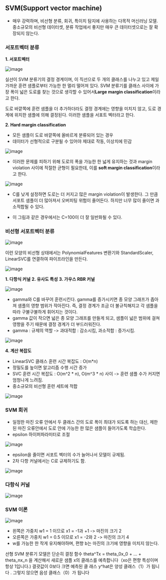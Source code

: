 ## SVM(Support vector machine)

- 매우 강력하며, 비선형 분류, 회귀, 특이치 탐지에 사용하는 다목적 머신러닝 모델. 중소규모의 비선형 데이터셋, 분류 작업에서 좋지만 매우 큰 데이터셋으로는 잘 확장되지 않는다.

### 서포트벡터 분류

**1. 서포트벡터**

![image](https://github.com/user-attachments/assets/7eb39f84-ff4d-4aa1-934d-dd370dcd1f7b)

실선이 SVM 분류기의 결정 경계이며, 이 직선으로 두 개의 클래스를 나누고 있고 제일 가까운 훈련 샘플로부터 가능한 한 멀리 떨어져 있다. SVM 분류기를 클래스 사이에 가장 폭이 넓은 도로를 찾는 것으로 생각할 수 있어서**Large margin classification**이라고 한다.

도로 바깥쪽에 훈련 샘플을 더 추가하더라도 결정 경계에는 영향을 미치지 않고, 도로 경계에 위치한 샘플에 의해 결정된다. 이러한 샘플을 서포트 벡터라고 한다.

**2. Hard margin classification**

- 모든 샘플이 도로 바깥쪽에 올바르게 분류되어 있는 경우
- 데이터가 선형적으로 구분될 수 있어야 제대로 작동, 이상치에 민감

![image](https://github.com/user-attachments/assets/7a1b934d-d113-4d8e-b36f-8725ae3b8d8f)

- 이러한 문제를 피하기 위해 도로의 폭을 가능한 한 넓게 유지하는 것과 margin violation 사이에 적절한 균형이 필요한데, 이를 **soft margin classification**이라고 한다.

![image](https://github.com/user-attachments/assets/9720a76f-9074-439b-9a67-9307dbdbe03e)

- C를 낮게 설정하면 도로는 더 커지고 많은 margin violation이 발생한다. 그 만큼 서포트 샘플이 더 많아져서 오버피팅 위험이 줄어든다. 하지만 너무 많이 줄이면 과소적합될 수 있다.

- 이 그림과 같은 경우에서는 C=100이 더 잘 일반화될 수 있다.

### 비선형 서포트벡터 분류

![image](https://github.com/user-attachments/assets/931ed589-cf7c-4832-b9e6-355e5cc6d2f4)

이런 모양의 비선형 상태에서는 PolynomialFeatures 변환기와 StandardScaler, LinearSVC를 연결하여 파이프라인을 만든다.

![image](https://github.com/user-attachments/assets/5d69b678-9de6-457a-9663-5b3eaba1b277)

**1. 다항식 커널**
**2. 유사도 특성**
**3. 가우스 RBR 커널**

![image](https://github.com/user-attachments/assets/1f9c79e2-8118-4671-b3ee-256a10ab90cc)

- gamma와 C를 바꾸어 훈련시킨다. gamma를 증가시키면 종 모양 그래프가 좁아져 샘플의 영향 범위가 작아진다. 즉, 결정 경계가 조금 더 불규칙해지고 각 샘플을 따라 구불구불하게 휘어지는 것이다.
- gamma 값이 작으면 넓은 종 모양 그래프를 만들게 되고, 샘플이 넓은 범위에 걸쳐 영향을 주기 때문에 결정 경계가 더 부드러워진다.
- gamma : 규제의 역할 -> 과대적합 : 감소시킴, 과소적합 : 증가시킴.

![image](https://github.com/user-attachments/assets/9cb29225-cacb-4811-aa14-75536fe14dd1)

**4. 계산 복잡도**
- LinearSVC 클래스 훈련 시간 복잡도 : O(m*n)
- 정밀도를 높이면 알고리즘 수행 시간 증가
- SVC 훈련 시간 복잡도 : O(m^2 * n), O(m^3 * n) 사이 -> 훈련 샘플 수가 커지면 엄청나게 느려짐.
- 중소규모의 비선형 훈련 세트에 적합

![image](https://github.com/user-attachments/assets/163e2a4e-b7b4-45f6-9e66-25bc4d121add)

### SVM 회귀
- 일정한 마진 오류 안에서 두 클래스 간의 도로 폭이 최대가 되도록 하는 대신, 제한된 마진 오류안에서 도로 안에 가능한 한 많은 샘플이 들어가도록 학습한다.
- epsilon 하이퍼파라미터로 조절

![image](https://github.com/user-attachments/assets/382038fa-3c7d-42bf-a548-ccfe5c7d57e3)

- epsilon을 줄이면 서포트 벡터의 수가 늘어나서 모델이 규제됨.
- 2차 다항 커널에서는 C로 규제하기도 함.

![image](https://github.com/user-attachments/assets/729bfec0-6725-4be5-9d55-c8151b881fce)

### 다항식 커널
![image](https://github.com/user-attachments/assets/121cfa23-43f6-4ec0-85b0-8849b12637c2)

### SVM 이론
![image](https://github.com/user-attachments/assets/a4f6825e-b670-4b3e-87c9-47443af2ff55)

- 왼쪽은 가중치 w1 = 1 이므로 x1 = -1과 +1 -> 마진의 크기 2
- 오른쪽은 가중치 w1 = 0.5 이므로 x1 = -2와 2 -> 마진의 크기 4
- w를 가능한 한 작게 유지해야하며, 편향 b는 마진의 크기에 영향을 미치지 않는다.

선형 SVM 분류기 모델은 단순히 결정 함수 theta^Tx = theta_0x_0 + ... + theta_nx_n 을 계산해서 새로운 샘플 
x의 클래스를 예측합니다（xo은 편향 특성이며 항상 1입니다.) 결괏값이 0보다 크면 예측된 클 
래스 y^hat은 양성 클래스（1）가 됩니다 . 그렇지 않으면 음성 클래스（0）가 됩니다 

